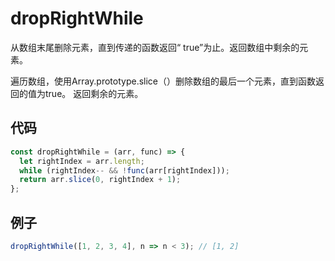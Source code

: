 # dropRightWhile

从数组末尾删除元素，直到传递的函数返回“ true”为止。返回数组中剩余的元素。

遍历数组，使用Array.prototype.slice（）删除数组的最后一个元素，直到函数返回的值为true。
返回剩余的元素。

## 代码

```js
const dropRightWhile = (arr, func) => {
  let rightIndex = arr.length;
  while (rightIndex-- && !func(arr[rightIndex]));
  return arr.slice(0, rightIndex + 1);
};
```

## 例子

```js
dropRightWhile([1, 2, 3, 4], n => n < 3); // [1, 2]
```
